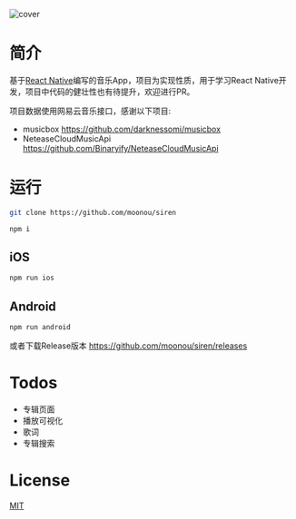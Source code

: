 ![cover](https://github.com/meowuu/siren/raw/master/screenshots/cover.png?raw=true)
# 简介

基于[React Native](https://github.com/facebook/react-native)编写的音乐App，项目为实现性质，用于学习React Native开发，项目中代码的健壮性也有待提升，欢迎进行PR。

项目数据使用网易云音乐接口，感谢以下项目:
* musicbox https://github.com/darknessomi/musicbox
* NeteaseCloudMusicApi https://github.com/Binaryify/NeteaseCloudMusicApi

# 运行

```bash
git clone https://github.com/moonou/siren

npm i
```
## iOS
```bash
npm run ios
```
## Android
```bash
npm run android
```
或者下载Release版本
https://github.com/moonou/siren/releases
# Todos
- 专辑页面
- 播放可视化
- 歌词
- 专辑搜索

# License
[MIT](https://github.com/moonou/siren/blob/master/LICENSE)